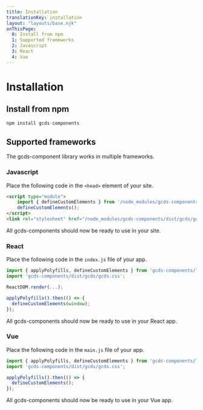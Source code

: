 ```yaml
---
title: Installation
translationKey: installation
layout: "layouts/base.njk"
onThisPage:
  0: Install from npm
  1: Supported frameworks
  2: Javascript
  3: React
  4: Vue 
---
```


# Installation

## Install from npm

``` js
npm install gcds-components
```

## Supported frameworks

The gcds-component library works in multiple frameworks.

### Javascript

Place the following code in the `<head>` element of your site.

``` html
<script type="module">
    import { defineCustomElements } from '/node_modules/gcds-components/loader/index.es2017.mjs';
    defineCustomElements();
</script>
<link rel="stylesheet" href="/node_modules/gcds-components/dist/gcds/gcds.css">
```

All gcds-components should now be ready to use in your site.

### React

Place the following code in the `index.js` file of your app.

``` jsx
import { applyPolyfills, defineCustomElements } from 'gcds-components/loader';
import 'gcds-components/dist/gcds/gcds.css';

ReactDOM.render(...);

applyPolyfills().then(() => {
  defineCustomElements(window);
});

```

All gcds-components should now be ready to use in your React app.

### Vue

Place the following code in the `main.js` file of your app.

``` js
import { applyPolyfills, defineCustomElements } from 'gcds-components/loader';
import 'gcds-components/dist/gcds/gcds.css';

applyPolyfills().then(() => {
  defineCustomElements();
});
```

All gcds-components should now be ready to use in your Vue app.